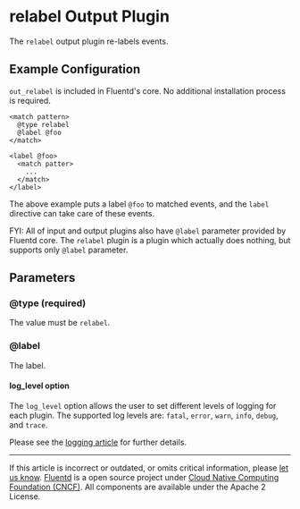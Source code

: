 # relabel Output Plugin

The `relabel` output plugin re-labels events.


## Example Configuration

`out_relabel` is included in Fluentd's core. No additional installation
process is required.

``` {.CodeRay}
<match pattern>
  @type relabel
  @label @foo
</match>

<label @foo>
  <match patter>
    ...
  </match>
</label>
```

The above example puts a label `@foo` to matched events, and the `label`
directive can take care of these events.

FYI: All of input and output plugins also have `@label` parameter
provided by Fluentd core. The `relabel` plugin is a plugin which
actually does nothing, but supports only `@label` parameter.

## Parameters

### \@type (required)

The value must be `relabel`.

### \@label

The label.

#### log\_level option

The `log_level` option allows the user to set different levels of
logging for each plugin. The supported log levels are: `fatal`, `error`,
`warn`, `info`, `debug`, and `trace`.

Please see the [logging article](/articles/logging.md) for further details.


------------------------------------------------------------------------

If this article is incorrect or outdated, or omits critical information,
please [let us know](https://github.com/fluent/fluentd-docs/issues?state=open).
[Fluentd](http://www.fluentd.org/) is a open source project under [Cloud
Native Computing Foundation (CNCF)](https://cncf.io/). All components
are available under the Apache 2 License.
